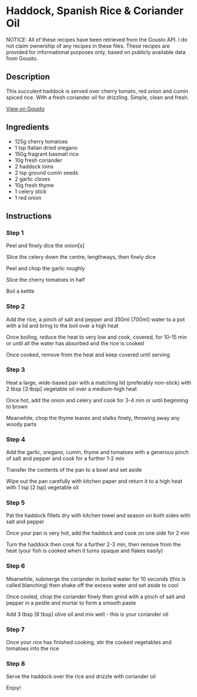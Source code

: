 # Haddock, Spanish Rice & Coriander Oil

NOTICE: All of these recipes have been retrieved from the Gousto API. I do not claim ownership of any recipes in these files. These recipes are provided for informational purposes only, based on publicly available data from Gousto.

## Description

This succulent haddock is served over cherry tomato, red onion and cumin spiced rice. With a fresh coriander oil for drizzling. Simple, clean and fresh. 

[View on Gousto](https://www.gousto.co.uk/recipes/cookbook/haddock-spanish-rice-coriander-oil)

## Ingredients

- 125g cherry tomatoes
- 1 tsp Italian dried oregano
- 150g fragrant basmati rice 
- 10g fresh coriander
- 2 haddock loins
- 2 tsp ground cumin seeds
- 2 garlic cloves
- 10g fresh thyme
- 1 celery stick 
- 1 red onion

## Instructions


### Step 1

Peel and finely dice the onion<span class="text-danger">[s]</span>


Slice the celery down the centre, lengthways, then finely dice


Peel and chop the garlic roughly


Slice the cherry tomatoes in half


Boil a kettle


### Step 2

Add the rice, a pinch of salt and pepper and 350ml<span class="text-danger"> [700ml]</span> water to a pot with a lid and bring to the boil over a high heat


Once boiling, reduce the heat to very low and cook, covered, for 10-15 min or until all the water has absorbed and the rice is cooked


Once cooked, remove from the heat and keep covered until serving


### Step 3

Heat a large, wide-based pan with a matching lid (preferably non-stick) with 2 tbsp<span class="text-danger"> [3 tbsp]</span> vegetable oil over a medium-high heat


Once hot, add the onion and celery and cook for 3-4 min or until beginning to brown


Meanwhile, chop the thyme leaves and stalks finely, throwing away any woody parts


### Step 4

Add the garlic, oregano, cumin, thyme and tomatoes with a generous pinch of salt and pepper and cook for a further 1-2 min


Transfer the contents of the pan to a bowl and set aside&nbsp;


Wipe out the pan carefully with kitchen paper and return it to a high heat with 1 tsp <span class="text-danger">[2 tsp]</span> vegetable oil


### Step 5

Pat the haddock fillets dry with kitchen towel and season on both sides with salt and pepper


Once your pan is very hot, add the haddock&nbsp;and cook on one side for 2 min


Turn the haddock then cook for a further 2-3 min, then remove from the heat (your fish is cooked when it turns opaque and flakes easily)


### Step 6

Meanwhile, submerge the coriander in boiled water for 10 seconds (this is called blanching) then shake off the excess water and set aside to cool


Once cooled, chop the coriander finely then grind with a pinch of salt and pepper in a pestle and mortar to form a smooth paste


Add&nbsp;3 tbsp<span class="text-danger"> [6 tbsp]</span> olive oil and mix well - this is your coriander oil


### Step 7

Once your rice has finished cooking, stir the&nbsp;cooked vegetables and tomatoes into the rice&nbsp;

### Step 8

Serve the haddock over the&nbsp;rice and drizzle with coriander oil


Enjoy!

